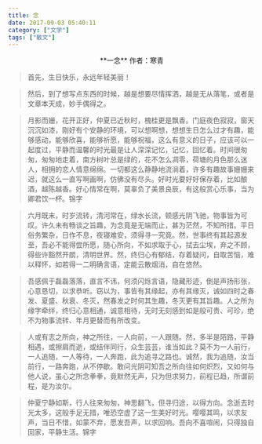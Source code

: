 ```yaml
---
title: 念
date: 2017-09-03 05:40:11
category: ["文学"]
tags: ["散文"]
---
```

<center>
**一念**     
作者：寒青 
<!--more-->
</center>

> 首先，生日快乐，永远年轻美丽！

> 然后，到了想写点东西的时候，越是想要尽情挥洒，越是无从落笔，或者是文章本天成，妙手偶得之。

> 月影而姗，花开正好，仲夏已近秋时，槐桂更是飘香。门庭夜色寂寂，窗天沉沉如漆，刚好有个安静的环境，可以想啊想，想想生日怎么过才有趣，能够感动，能够欣喜，能够祈愿，能够祝福，这么有意义的日子，应该可以一起度过，平静而温馨的时光最是让人深深记忆，记忆，回忆着。时间很匆匆，匆匆地走着，南方树叶总是绿的，花不怎么凋零，荷塘的月色那么迷人，相拥的恋人情意绵绵。一切都这么静静地流淌着，许多有趣故事姗姗来迟，就这么一直写啊画啊，仿佛没有尽头。好时光要好好保存着，比如酿酒，越陈越香。好心情常在啊，莫辜负了美景良辰，有这般赏心乐事，当为卿君饮一杯。锦字   

> 六月既末，时岁流转，清河常在，绿水长流，顿感光阴飞驰，物事皆为可叹。许久未有畅谈之旨趣，为念竟是无端而止，甚为茫然，不知所措。平日俗务繁杂，日作不息，夜寝难安，须得寻一究竟。然，世事终有其起源发至，吾必不能得尝所愿，随心所向，不如求取于心，拭去尘埃，弃之不顾，得些许豁然开朗，清明世界。然，终归心有郁结，存着疑问，自取苦恼，难以释怀，如若得一二明确言语，定能云散烟消，自在悠然。

> 吾感佩于磊磊落落，直言不讳，何须闪烁言语，隐藏形迹，倒是声扬形张，心意恳切，以求恭听。窃以为，事皆有其缘起，亦有其缘灭，诚如四时之春发、夏盛、秋衰、冬灭，然春发之时何其生趣，冬灭更有其旨趣。人之所为缘字牵绊，终归心意相通，诚意相待，无时无刻感到如是般可贵、可珍，绝不为物事流转、年月更替而有所改变。

> 人或有志之所向，神之所往，一人向前，一人跟随。然，多半是陌路，平静相遇，或擦肩而逝，或结伴同行，众生芸芸，谁当如此？莫不为一人前行，一人追随，一人等待，一人奔跑，此为追寻之路也。诚然，我为追随，汝当前行，一路奔跑，从不停歇。敢问光阴可知吾之所向往如何炽烈，又如何与他人说，虽心之所念拳拳，竟默然无声，只为但求努力，前程已趋，所谓前程，是为汝尔。

> 仲夏宁静如斯，行人往来匆匆，神思翻飞，但寻归途，以得方向。念逝去时光太多，这般手足无措，唯恐空虚了这一生美好时光。嘤嘤其鸣，以求友声，当日不惜，如蒙不弃，愿发吾声，以求回响。吾向不喜喧闹，只得独自回家，平静生活。锦字